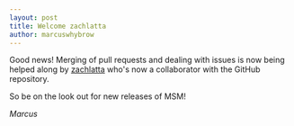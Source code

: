 ```yaml
---
layout: post
title: Welcome zachlatta
author: marcuswhybrow
---
```


Good news! Merging of pull requests and dealing with issues is now being helped along by [zachlatta](https://github.com/zachlatta) who's now a collaborator with the GitHub repository.

So be on the look out for new releases of MSM!

*Marcus*